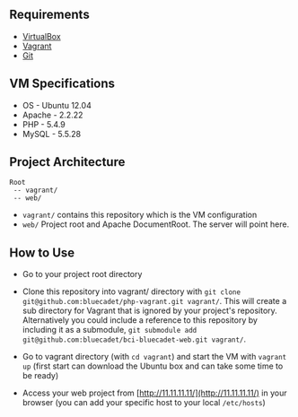 ## Requirements

* [VirtualBox](https://www.virtualbox.org/wiki/Downloads)
* [Vagrant](https://www.vagrantup.com)
* [Git](http://git-scm.com/downloads)

## VM Specifications

* OS     - Ubuntu 12.04
* Apache - 2.2.22
* PHP    - 5.4.9
* MySQL  - 5.5.28

## Project Architecture
```
Root
 -- vagrant/
 -- web/
```

 * `vagrant/` contains this repository which is the VM configuration
 * `web/`     Project root and Apache DocumentRoot. The server will point here.

## How to Use

* Go to your project root directory
* Clone this repository into vagrant/ directory with `git clone git@github.com:bluecadet/php-vagrant.git vagrant/`. 
This will create a sub directory for Vagrant that is ignored by your project's repository. Alternatively you could 
include a reference to this repository by including it as a submodule,
`git submodule add git@github.com:bluecadet/bci-bluecadet-web.git vagrant/`.

* Go to vagrant directory (with `cd vagrant`) and start the VM with `vagrant up` (first start can download the Ubuntu box and can take some time to be ready)
* Access your web project from [http://11.11.11.11/](http://11.11.11.11/) in your browser (you can add your specific host to your local `/etc/hosts`)
